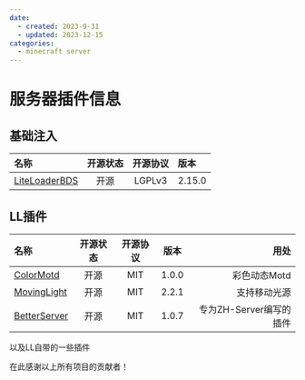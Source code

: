 ```yaml
---
date: 
  - created: 2023-9-31
  - updated: 2023-12-15
categories:
  - minecraft server
---
```

# 服务器插件信息

## 基础注入

| 名称 | 开源状态 | 开源协议 | 版本 |
| :----- | :-----: | :-----: | :----- |
| [LiteLoaderBDS](https://github.com/LiteLDev/LiteLoaderBDS/ "LiteLoaderBDS") | 开源 | LGPLv3 | 2.15.0 |

## LL插件

| 名称 | 开源状态 | 开源协议 | 版本 | 用处 |
| :----- | :-----: | :-----: | :-----: | -----: |
| [ColorMotd](https://github.com/ShrBox/ColorMotd/ "ColorMotd") | 开源 | MIT | 1.0.0 | 彩色动态Motd |
| [MovingLight](https://github.com/Redbeanw44602/MovingLight "MovingLight") | 开源 | MIT | 2.2.1 | 支持移动光源 |
| [BetterServer](https://github.com/FTS427/BetterServer "BetterServer") | 开源 | MIT | 1.0.7 | 专为ZH-Server编写的插件 |

以及LL自带的一些插件

在此感谢以上所有项目的贡献者！
